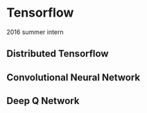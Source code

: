 # Tensorflow
2016 summer intern

## Distributed Tensorflow

## Convolutional Neural Network

## Deep Q Network

